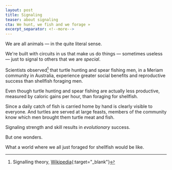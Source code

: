 ```yaml
---
layout: post
title: Signaling
teaser: about signaling
cta: We hunt, we fish and we forage »
excerpt_separator: <!--more-->
---
```


We are all animals — in the quite literal sense.

We're built with circuits in us that make us do things — sometimes useless — just to signal to others that we are _special_.

<!--more-->

Scientists observed[^1] that turtle hunting and spear fishing men, in a Meriam community in Australia, experience greater social benefits and reproductive success than shellfish foraging men.

Even though turtle hunting and spear fishing are actually less productive, measured by caloric gains per hour, than foraging for shellfish.

Since a daily catch of fish is carried home by hand is clearly visible to everyone. And turtles are served at large feasts, members of the community know which men brought them turtle meat and fish.

Signaling strength and skill results in _evolutionary_ success.

But one wonders.

What a world where we all just foraged for shellfish would be like.

[^1]: Signalling theory, [Wikipedia](https://en.wikipedia.org/wiki/Signalling_theory){:target="_blank"}
